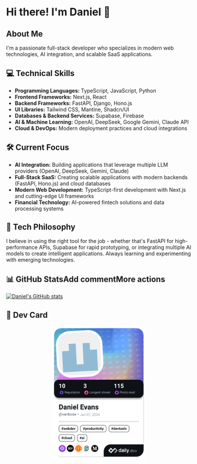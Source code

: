 # Hi there! I'm Daniel 👋

## About Me

I'm a passionate full-stack developer who specializes in modern web technologies, AI integration, and scalable SaaS applications.

## 💻 Technical Skills

- **Programming Languages:** TypeScript, JavaScript, Python  
- **Frontend Frameworks:** Next.js, React  
- **Backend Frameworks:** FastAPI, Django, Hono.js  
- **UI Libraries:** Tailwind CSS, Mantine, Shadcn/UI  
- **Databases & Backend Services:** Supabase, Firebase  
- **AI & Machine Learning:** OpenAI, DeepSeek, Google Gemini, Claude API  
- **Cloud & DevOps:** Modern deployment practices and cloud integrations

## 🛠️ Current Focus

- **AI Integration:** Building applications that leverage multiple LLM providers (OpenAI, DeepSeek, Gemini, Claude)
- **Full-Stack SaaS:** Creating scalable applications with modern backends (FastAPI, Hono.js) and cloud databases
- **Modern Web Development:** TypeScript-first development with Next.js and cutting-edge UI frameworks  
- **Financial Technology:** AI-powered fintech solutions and data processing systems

## 🌟 Tech Philosophy

I believe in using the right tool for the job - whether that's FastAPI for high-performance APIs, Supabase for rapid prototyping, or integrating multiple AI models to create intelligent applications. Always learning and experimenting with emerging technologies.

## 📊 GitHub StatsAdd commentMore actions
[![Daniel's GitHub stats](https://github-readme-stats.vercel.app/api?username=danielevans254&theme=dracula&show_icons=true)](https://github.com/danielevans254/github-readme-stats)

## 🎯 Dev Card
<div align="center">
    <a href="https://app.daily.dev/vanbose">
        <img src="./devcard.png" width="256" alt="Daniel Evans' Dev Card"/>
    </a>
</div>
